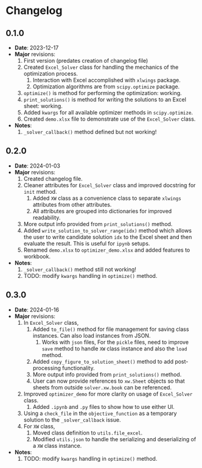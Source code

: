 # Changelog

## 0.1.0

* **Date**: 2023-12-17
* **Major** revisions:
  1. First version (predates creation of changelog file)
  2. Created `Excel_Solver` class for handling the mechanics of the optimization process.
     1. Interaction with Excel accomplished with `xlwings` package.
     2. Optimization algorithms are from `scipy.optimize` package.
  3. `optimize()` is method for performing the optimization: working.
  4. `print_solutions()` is method for writing the solutions to an Excel sheet: working.
  5. Added `kwargs` for all available optimizer methods in `scipy.optimize`.
  6. Created `demo.xlsx` file to demonstrate use of the `Excel_Solver` class.
* **Notes**:
  1. `_solver_callback()` method defined but not working!

## 0.2.0

* **Date**: 2024-01-03
* **Major** revisions:
  1. Created changelog file.
  2. Cleaner attributes for `Excel_Solver` class and improved docstring for `init` method.
     1. Added `XW` class as a convenience class to separate `xlwings` attributes from other attributes.
     2. All attributes are grouped into dictionaries for improved readability.
  3. More output info provided from `print_solutions()` method.
  4. Added `write_solution_to_solver_range(idx)` method which allows the user to write candidate solution `idx` to the Excel sheet and then evaluate the result. This is useful for `ipynb` setups.
  5. Renamed `demo.xlsx` to `optimizer_demo.xlsx` and added features to workbook.
* **Notes**:
  1. `_solver_callback()` method still not working!
  2. TODO: modify `kwargs` handling in `optimize()` method.

## 0.3.0

* **Date**: 2024-01-16
* **Major** revisions:
  1. In `Excel_Solver` class,  
     1. Added `to_file()` method for file management for saving class instances. Can also load instances from JSON.
        1. Works with `json` files, For the `pickle` files, need to improve `save` method to handle `XW` class instance and also the `load` method.
     2. Added `copy_figure_to_solution_sheet()` method to add post-processing functionality.
     3. More output info provided from `print_solutions()` method.
     4. User can now provide references to `xw.Sheet` objects so that sheets from outside `solver.xw.book` can be referenced.
  2. Improved `optimizer_demo` for more clarity on usage of `Excel_Solver` class.
     1. Added `.ipynb` and `.py` files to show how to use either UI.
  3. Using a `check_file` in the `objective_function` as a temporary solution to the `_solver_callback` issue.
  4. For `XW` class,  
     1. Moved class definition to `utils.file_excel`.
     2. Modified `utils.json` to handle the serializing and deserializing of a `XW` class instance.
* **Notes**:
  1. TODO: modify `kwargs` handling in `optimize()` method.
